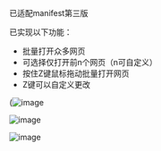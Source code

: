 已适配manifest第三版

已实现以下功能：

- 批量打开众多网页
- 可选择仅打开前n个网页（n可自定义）
- 按住Z键鼠标拖动批量打开网页
- Z键可以自定义更改

(![image](https://github.com/user-attachments/assets/e9bd1de0-4741-4e6b-a9f0-81e4dc5a8619)

![image](https://github.com/user-attachments/assets/67402d6e-e60f-4f39-bb69-335a66f32fa1)

![image](https://github.com/user-attachments/assets/6ca5dcc3-3907-4648-8cf9-c8254b3a98ca)
